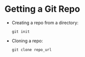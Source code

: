 # Getting a Git Repo

-   Creating a repo from a directory:
    
        git init
-   Cloning a repo:
    
        git clone repo_url